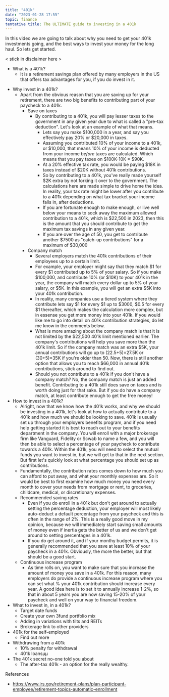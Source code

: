 ```yaml
---
title: "401k"
date: "2023-01-28 17:55"
topic: finance
tentative title: The ULTIMATE guide to investing in a 401k
---
```


In this video we are going to talk about why you need to get your 401k investments going, and the best ways to invest your money for the long haul. So lets get started.

< stick in disclaimer here >

* What is a 401k?
	* It is a retirement savings plan offered by many employers in the US that offers tax advantages for you, if you do invest in it.
- Why invest in a 401k?
	- Apart from the obvious reason that you are saving up for your retirement, there are two big benefits to contributing part of your paycheck to a 401k.
		- Save on taxes
			- By contributing to a 401k, you will pay lesser taxes to the government in any given year due to what is called a "pre-tax deduction". Let's look at an example of what that means.
				- Lets say you make $100,000 in a year, and say you effectively pay   20% or $20,000 in taxes.
				- Assuming you contributed 10% of your income to a 401k, or $10,000, that means 10% of your income is deducted from your income *before* taxes are calculated. Which means that you pay taxes on $100K-10K = $90K.
				- At a 20% effective tax rate, you would be paying $18K in taxes instead of $20K without 401k contributions.
				- So by contributing to a 401k, you've really made yourself $2K extra by not forking it over to the government. The calculations here are made simple to drive home the idea. In reality, your tax rate might be lower after you contribute to a 401k depending on what tax bracket your income falls in, after deductions.
				- If you are fortunate enough to make enough, or live well below your means to sock away  the maximum allowed contribution to a 401k, which is $22,500 in 2023, then this is the amount that you should contribute to get the maximum tax savings in any given year.
				- If you are over the age of 50, you  get to contribute another $7500 as "catch-up contributions" for a maximum of $30,000
		- Company match
			- Several employers match the 401k contributions of their employees up to a certain limit. 
			- For example, your employer might say that they match $1 for every $1 contributed up to 5% of your salary. So if you make $100,000, and contribute 10% (or $10K) to your 401k in the year, the company will match every dollar up to 5% of your salary, or $5K. In this example, you will get an extra $5K into your 401k contribution.
			-  In reality, many companies use a tiered system where they contribute lets say $1 for every $1 up to $3000, $0.5 for every $1 thereafter, which makes the calculation more complex, but in essense you get more money into your 401k. If you would like me to go into detail on 401k contribution strategies, do let me know in the comments below.
			- What is more amazing about the company match is that it is not limited by the $22,500 401k limit mentioned earlier. The company's contributions will help you save more than the 401k limit. So if the company match was an extra $5K,  your annual contributions will go up to (22.5+5)=27.5K or (30+5)=35K if you're older than 50. Now, there is still another option that allows you to reach $66,000 in annual 401k contributions, stick around to find out.
			- Should you not contribute to a 401k if you don't have a company match? No, the company match is just an added benefit. Contributing to a 401k still does save on taxes and is worth doing just for that sake. But if you do have a company match, at least contribute enough to get the free money!
- How to invest in a 401k?
	- Alright, now that we know how the 401k works, and why we should be investing in a 401k,  let's look at how to actually contribute to a 401k and how much we should be looking to save. 401k is usually set up through your employers benefits program, and if you need help getting started it is best to reach out to your benefits department in the company. You will enroll with a major brokerage firm like Vanguard, Fidelity or Scwab to name a few, and you will then be able to select a percentage of your paycheck to contribute towards a 401k. Within the 401k, you will need to select the mutual funds you want to invest in, but we will get to that in the next section. But first let's quickly look at what percentage you should set up as contributions.
	- Fundamentally, the contribution rates comes down to how much you can afford to put away, and what your monthly expenses are. So it would be best to first examine how much money you need every month to cover your needs from mortgage or rent, to groceries, childcare, medical, or discretionary expenses.
	- Recommended saving rates
		- Even if you do enroll in a 401k but don't get around to actually setting the percentage deduction, your employer will most likely auto-deduct a default percentage from your paycheck and this is often in the range of 2%. This is a really good move in my opinion, because we will immediately start saving small amounts of money even if inertia gets the better of us and we don't get around to setting percentages in a 401k.
		- If you do get around it, and if your monthy budget permits, it is generally recommended that you save at least 10% of your paycheck in a 401k. Obviously, the more the better, but that should be a good start.
	- Continuous increase program
		- As time rolls on, you want to make sure that you increase the amount of money you save in a 401k. For this reason, many employers do provide a continuous increase program where you can set what % your 401k contribution should increase every year. A good idea here is to set it to annually increase 1-2%, so that in about 5 years you are now saving 15-20% of your paycheck and well on your way to financial freedom.
- What to invest in, in a 401k?
	- Target date funds
	- Create your own 3fund portfolio mix
	- Adding in variations with tilts and REITs
	- Brokerage link to other providers
- 401k for the self-employed
	- Find out more
- Withdrawing from a 401k
	- 10% penalty for withdrawal
	- 401k loansµµ
- The 401k secret no-one told you about
	- The after-tax 401k - an option for the really wealthy.

References
- https://www.irs.gov/retirement-plans/plan-participant-employee/retirement-topics-automatic-enrollment